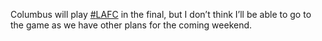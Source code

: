 Columbus will play [\#<span>LAFC</span>](https://social.lol/tags/LAFC) in the final, but I don’t think I’ll be able to go to the game as we have other plans for the coming weekend.